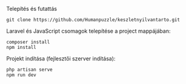 Telepítés és futattás

    git clone https://github.com/Humanpuzzle/keszletnyilvantarto.git


Laravel és JavaScript csomagok telepítése a project mappájában:

    composer install
    npm install


Projekt indítása (fejlesztői szerver indítása):

    php artisan serve
    npm run dev
